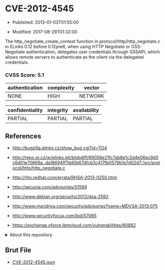 # CVE-2012-4545

- Published: 2013-01-03T01:55:00

- Modified: 2017-08-29T01:32:00

The http_negotiate_create_context function in protocol/http/http_negotiate.c in ELinks 0.12 before 0.12pre6, when using HTTP Negotiate or GSS-Negotiate authentication, delegates user credentials through GSSAPI, which allows remote servers to authenticate as the client via the delegated credentials.

### CVSS Score: **5.1**

| authentication | complexity | vector |
| --- | --- | --- |
| NONE | HIGH | NETWORK |

| confidentiality | integrity | availability |
| --- | --- | --- |
| PARTIAL | PARTIAL | PARTIAL |

## References

* http://bugzilla.elinks.cz/show_bug.cgi?id=1124

* http://repo.or.cz/w/elinks.git/blobdiff/89056e21fc7ab8e1c2d4e06ec9d0c6d01e70669a..da18694ff7dd0b67dfcb3c417fb0579b1e7d02d7:/src/protocol/http/http_negotiate.c

* http://rhn.redhat.com/errata/RHSA-2013-0250.html

* http://secunia.com/advisories/51569

* http://www.debian.org/security/2012/dsa-2592

* http://www.mandriva.com/security/advisories?name=MDVSA-2013:075

* http://www.securityfocus.com/bid/57065

* https://exchange.xforce.ibmcloud.com/vulnerabilities/80882

<details>
<summary>About this repository</summary> 

  This repository is part of the project [Live Hack CVE](https://github.com/Live-Hack-CVE). Main website can be found [www.live-hack.org](https://www.live-hack.org) 
  
  Made by [Sn0wAlice](https://github.com/Sn0wAlice) for the people that care about security and need to have a feed of the latest CVEs. Hope you enjoy it, don't forget to star the repo and follow me on [Twitter](https://twitter.com/Sn0wAlice) and [Github](https://github.com/Sn0wAlice). And that is my [personnal website](https://www.alice-snow.me/)

  - [Home Page](https://github.com/Live-Hack-CVE)
  - [Framework](https://github.com/Live-Hack-CVE/cve-framework)
  - [CVE database](https://github.com/Live-Hack-CVE/full_database)
  - [Changelog](https://github.com/Live-Hack-CVE/Changelog)
</details>

## Brut File

* [CVE-2012-4545.json](https://raw.githubusercontent.com/Live-Hack-CVE/full_database/main/cves/2012/CVE-2012-4545.json)

